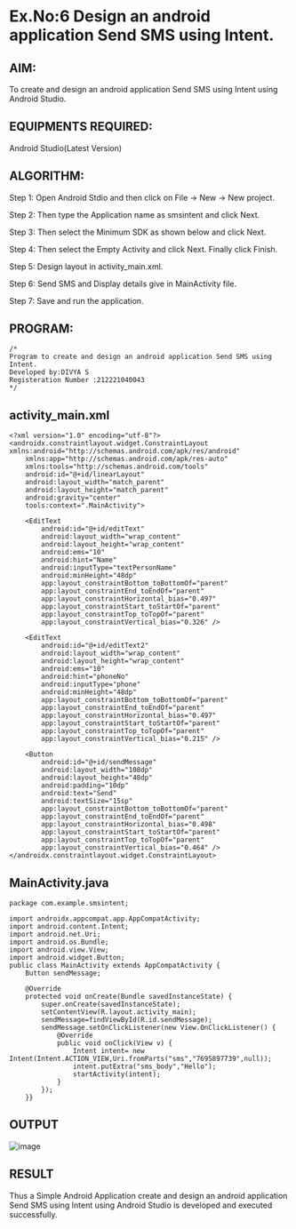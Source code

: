 
# Ex.No:6 Design an android application Send SMS using Intent.


## AIM:

To create and design an android application Send SMS using Intent using Android Studio.

## EQUIPMENTS REQUIRED:

Android Studio(Latest Version)

## ALGORITHM:

Step 1: Open Android Stdio and then click on File -> New -> New project.

Step 2: Then type the Application name as smsintent and click Next. 

Step 3: Then select the Minimum SDK as shown below and click Next.

Step 4: Then select the Empty Activity and click Next. Finally click Finish.

Step 5: Design layout in activity_main.xml.

Step 6: Send SMS and Display details give in MainActivity file.

Step 7: Save and run the application.

## PROGRAM:
```
/*
Program to create and design an android application Send SMS using Intent.
Developed by:DIVYA S
Registeration Number :212221040043
*/
```
## activity_main.xml
```
<?xml version="1.0" encoding="utf-8"?>
<androidx.constraintlayout.widget.ConstraintLayout xmlns:android="http://schemas.android.com/apk/res/android"
    xmlns:app="http://schemas.android.com/apk/res-auto"
    xmlns:tools="http://schemas.android.com/tools"
    android:id="@+id/linearLayout"
    android:layout_width="match_parent"
    android:layout_height="match_parent"
    android:gravity="center"
    tools:context=".MainActivity">

    <EditText
        android:id="@+id/editText"
        android:layout_width="wrap_content"
        android:layout_height="wrap_content"
        android:ems="10"
        android:hint="Name"
        android:inputType="textPersonName"
        android:minHeight="48dp"
        app:layout_constraintBottom_toBottomOf="parent"
        app:layout_constraintEnd_toEndOf="parent"
        app:layout_constraintHorizontal_bias="0.497"
        app:layout_constraintStart_toStartOf="parent"
        app:layout_constraintTop_toTopOf="parent"
        app:layout_constraintVertical_bias="0.326" />

    <EditText
        android:id="@+id/editText2"
        android:layout_width="wrap_content"
        android:layout_height="wrap_content"
        android:ems="10"
        android:hint="phoneNo"
        android:inputType="phone"
        android:minHeight="48dp"
        app:layout_constraintBottom_toBottomOf="parent"
        app:layout_constraintEnd_toEndOf="parent"
        app:layout_constraintHorizontal_bias="0.497"
        app:layout_constraintStart_toStartOf="parent"
        app:layout_constraintTop_toTopOf="parent"
        app:layout_constraintVertical_bias="0.215" />

    <Button
        android:id="@+id/sendMessage"
        android:layout_width="108dp"
        android:layout_height="48dp"
        android:padding="10dp"
        android:text="Send"
        android:textSize="15sp"
        app:layout_constraintBottom_toBottomOf="parent"
        app:layout_constraintEnd_toEndOf="parent"
        app:layout_constraintHorizontal_bias="0.498"
        app:layout_constraintStart_toStartOf="parent"
        app:layout_constraintTop_toTopOf="parent"
        app:layout_constraintVertical_bias="0.464" />
</androidx.constraintlayout.widget.ConstraintLayout>
```
## MainActivity.java
```
package com.example.smsintent;

import androidx.appcompat.app.AppCompatActivity;
import android.content.Intent;
import android.net.Uri;
import android.os.Bundle;
import android.view.View;
import android.widget.Button;
public class MainActivity extends AppCompatActivity {
    Button sendMessage;

    @Override
    protected void onCreate(Bundle savedInstanceState) {
        super.onCreate(savedInstanceState);
        setContentView(R.layout.activity_main);
        sendMessage=findViewById(R.id.sendMessage);
        sendMessage.setOnClickListener(new View.OnClickListener() {
            @Override
            public void onClick(View v) {
                Intent intent= new Intent(Intent.ACTION_VIEW,Uri.fromParts("sms","7695897739",null));
                intent.putExtra("sms_body","Hello");
                startActivity(intent);
            }
        });
    }}
```

## OUTPUT
![image](https://github.com/D-I-V-Y-A-S/Mobile-Application-Development/assets/141506417/003f0b62-968a-48a0-b194-e6e5a53b97ee)



## RESULT
Thus a Simple Android Application create and design an android application Send SMS using Intent using Android Studio is developed and executed successfully.
